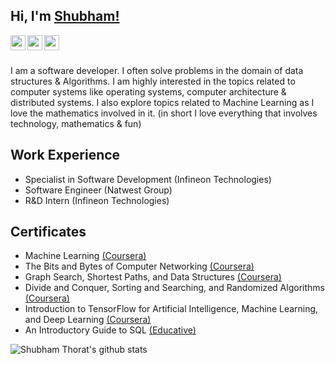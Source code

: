 ## Hi, I'm [Shubham!](https://sbt4104.github.io)

<a href="https://www.linkedin.com/in/shubhambthorat/">
  <img align="left" width="24px" src="https://cdn.jsdelivr.net/npm/simple-icons@v3/icons/linkedin.svg"  />
</a>
<a href="https://www.codechef.com/users/sthorat661">
  <img align="left" width="24px" src="https://cdn.jsdelivr.net/npm/simple-icons@v3/icons/codechef.svg"  />
</a>
<a href="https://www.hackerrank.com/sbt4104">
  <img align="left" width="24px" src="https://cdn.jsdelivr.net/npm/simple-icons@v3/icons/hackerrank.svg"  />
</a>

<br />
<br />

I am a software developer. I often solve problems in the domain of data structures & Algorithms. I am highly interested in the topics related to computer systems like operating systems, computer architecture & distributed systems. I also explore topics related to Machine Learning as I love the mathematics involved in it. (in short I love everything that involves technology, mathematics & fun)
<br />

Work Experience
--- 

- Specialist in Software Development (Infineon Technologies)
- Software Engineer (Natwest Group)
- R&D Intern (Infineon Technologies)

Certificates
---

- Machine Learning [(Coursera)](https://www.coursera.org/account/accomplishments/verify/UULRRP44PKUS)
- The Bits and Bytes of Computer Networking [(Coursera)](https://www.coursera.org/account/accomplishments/certificate/SZJCNCB5DZJ8)
- Graph Search, Shortest Paths, and Data Structures [(Coursera)](https://www.coursera.org/account/accomplishments/verify/JXRQ6URAMDS2)
- Divide and Conquer, Sorting and Searching, and Randomized Algorithms [(Coursera)](https://www.coursera.org/account/accomplishments/certificate/2CBPSFQ29REW)
- Introduction to TensorFlow for Artificial Intelligence, Machine Learning, and Deep Learning [(Coursera)](https://www.coursera.org/account/accomplishments/verify/KGQYC7ATULRW)
- An Introductory Guide to SQL [(Educative)](https://www.educative.io/verify-certificate/wk4pOyRqw4Atggw1NLWkX7IlWzjj3k3LjTG)

![Shubham Thorat's github stats](https://github-readme-stats.vercel.app/api?username=sbt4104&show_icons=true&hide_border=true)
<br />
